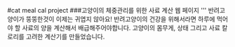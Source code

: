 #cat meal cal project
###고양이의 체중관리를 위한 사료 계산 웹 페이지
'''
반려고양이가 뚱뚱한것이 이제는 귀엽지 않아요! 반려고양이의 건강을 위해서라면 하루에 먹어야 할 사료의 양을 계산해서 배급해주어야합니다. 고양이의 몸무게, 상태 그리고 사료 칼로리를 고려한 계산기를 만들었습니다.
